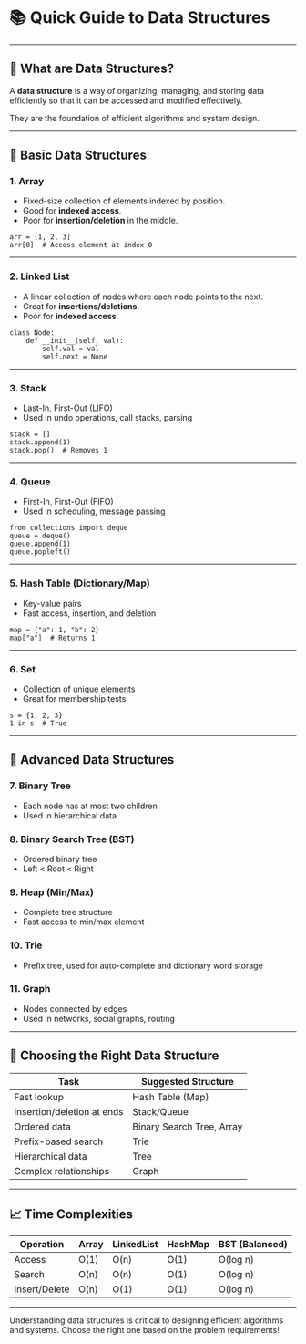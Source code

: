 # 📚 Quick Guide to Data Structures

---

## 📌 What are Data Structures?

A **data structure** is a way of organizing, managing, and storing data efficiently so that it can be accessed and modified effectively.

They are the foundation of efficient algorithms and system design.

---

## 🧱 Basic Data Structures

### 1. **Array**
- Fixed-size collection of elements indexed by position.
- Good for **indexed access**.
- Poor for **insertion/deletion** in the middle.

```
arr = [1, 2, 3]
arr[0]  # Access element at index 0
```

---

### 2. **Linked List**
- A linear collection of nodes where each node points to the next.
- Great for **insertions/deletions**.
- Poor for **indexed access**.

```
class Node:
    def __init__(self, val):
        self.val = val
        self.next = None
```

---

### 3. **Stack**
- Last-In, First-Out (LIFO)
- Used in undo operations, call stacks, parsing

```
stack = []
stack.append(1)
stack.pop()  # Removes 1
```

---

### 4. **Queue**
- First-In, First-Out (FIFO)
- Used in scheduling, message passing

```
from collections import deque
queue = deque()
queue.append(1)
queue.popleft()
```

---

### 5. **Hash Table (Dictionary/Map)**
- Key-value pairs
- Fast access, insertion, and deletion

```
map = {"a": 1, "b": 2}
map["a"]  # Returns 1
```

---

### 6. **Set**
- Collection of unique elements
- Great for membership tests

```
s = {1, 2, 3}
1 in s  # True
```

---

## 🌲 Advanced Data Structures

### 7. **Binary Tree**
- Each node has at most two children
- Used in hierarchical data

### 8. **Binary Search Tree (BST)**
- Ordered binary tree
- Left < Root < Right

### 9. **Heap (Min/Max)**
- Complete tree structure
- Fast access to min/max element

### 10. **Trie**
- Prefix tree, used for auto-complete and dictionary word storage

### 11. **Graph**
- Nodes connected by edges
- Used in networks, social graphs, routing

---

## 🧠 Choosing the Right Data Structure

| Task                         | Suggested Structure         |
|------------------------------|-----------------------------|
| Fast lookup                  | Hash Table (Map)            |
| Insertion/deletion at ends   | Stack/Queue                 |
| Ordered data                 | Binary Search Tree, Array   |
| Prefix-based search          | Trie                        |
| Hierarchical data            | Tree                        |
| Complex relationships        | Graph                       |

---

## 📈 Time Complexities

| Operation     | Array | LinkedList | HashMap | BST (Balanced) |
|---------------|-------|------------|---------|----------------|
| Access        | O(1)  | O(n)       | O(1)    | O(log n)       |
| Search        | O(n)  | O(n)       | O(1)    | O(log n)       |
| Insert/Delete | O(n)  | O(1)       | O(1)    | O(log n)       |

---

Understanding data structures is critical to designing efficient algorithms and systems. Choose the right one based on the problem requirements!

